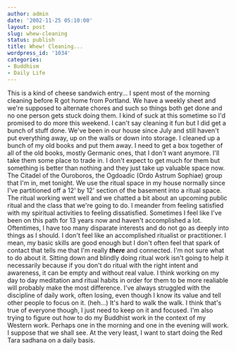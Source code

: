 ```yaml
---
author: admin
date: '2002-11-25 05:10:00'
layout: post
slug: whew-cleaning
status: publish
title: Whew! Cleaning...
wordpress_id: '1034'
categories:
- Buddhism
- Daily Life
---
```


This is a kind of cheese sandwich entry... I spent most of the morning
cleaning before R got home from Portland. We have a weekly sheet and
we're supposed to alternate chores and such so things both get done and
no one person gets stuck doing them. I kind of suck at this sometime so
I'd promised to do more this weekend. I can't say cleaning it fun but I
did get a bunch of stuff done. We've been in our house since July and
still haven't put everything away, up on the walls or down into storage.
I cleaned up a bunch of my old books and put them away. I need to get a
box together of all of the old books, mostly Germanic ones, that I don't
want anymore. I'll take them some place to trade in. I don't expect to
get much for them but something is better than nothing and they just
take up valuable space now. The Citadel of the Ouroboros, the Ogdoadic
(Ordo Astrum Sophiae) group that I'm in, met tonight. We use the ritual
space in my house normally since I've partitioned off a 12' by 12'
section of the basement into a ritual space. The ritual working went
well and we chatted a bit about an upcoming public ritual and the class
that we're going to do. I meander from feeling satisfied with my
spiritual activities to feeling dissatisfied. Sometimes I feel like I've
been on this path for 13 years now and haven't accomplished a lot.
Oftentimes, I have too many disparate interests and do not go as deeply
into things as I should. I don't feel like an accomplished ritualist or
practitioner. I mean, my basic skills are good enough but I don't often
feel that spark of contact that tells me that I'm really ***there*** and
connected. I'm not sure what to do about it. Sitting down and blindly
doing ritual work isn't going to help it necessarily because if you
don't do ritual with the right intent and awareness, it can be empty and
without real value. I think working on my day to day meditation and
ritual habits in order for them to be more realiable will probably make
the most difference. I've always struggled with the discipline of daily
work, often losing, even though I know its value and tell other people
to focus on it. (heh...) It's hard to walk the walk. I think that's true
of everyone though, I just need to keep on it and focused. I'm also
trying to figure out how to do my Buddhist work in the context of my
Western work. Perhaps one in the morning and one in the evening will
work. I suppose that we shall see. At the very least, I want to start
doing the Red Tara sadhana on a daily basis.

